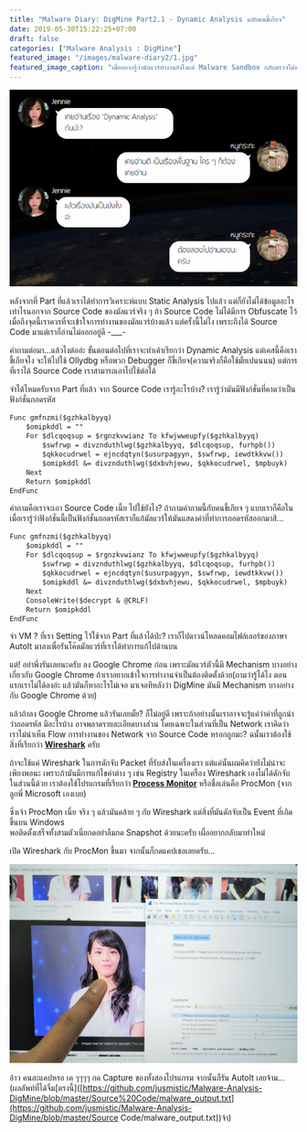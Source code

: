 ```yaml
---
title: "Malware Diary: DigMine Part2.1 - Dynamic Analysis ฉบับคนขี้เกียจ"
date: 2019-05-30T15:22:25+07:00
draft: false
categories: ["Malware Analysis : DigMine"]
featured_image: "/images/malware-diary2/1.jpg"
featured_image_caption: "เมื่ออยากรู้ว่ามัลแวร์ทำงานยังไงแต่ Malware Sandbox กลับตรวจไม่พบ ทำไงดีน้าา?"
---
```


![เราเปล่าเขียนจอย เพื่อนทำให้ อิอิ](images\malware-diary2\1.jpg)



หลังจากที่ Part ที่แล้วเราได้ทำการวิเคราะห์แบบ Static Analysis ไปแล้ว แต่ก็ยังไม่ได้ข้อมูลอะไรเท่าไรนอกจาก Source Code ของมัลแวร์จริง ๆ ถ้า Source Code ไม่ได้มีการ Obfuscate ไว้เมื่อถึงจุดนี้เราควรที่จะเข้าใจการทำงานของมัลแวร์บ้างแล้ว แต่ครั้งนี้ไม่ไง เพราะถึงได้ Source Code มาแต่เราก็อ่านไม่ออกอยู่ดี -___- 

คำถามต่อมา...แล้วไงต่ออ่ะ 
ขั้นตอนต่อไปที่เราจะทำเค้าเรียกว่า Dynamic Analysis แต่เคสนี้คือเราขี้เกียจไง จะให้ไปใช้ Ollydbg หรือพวก Debugger ก็ขี้เกียจ(ความจริงก็คือใช้มั่ยเปนนนน) แต่การที่เราได้ Source Code  เราสามารถเอาไปใช้ต่อได้

จำได้ไหมครับจาก Part ที่แล้ว จาก Source Code เรารู้อะไรบ้าง?
เรารู้ว่ามันมีฟังก์ชั่นที่คาดว่าเป็นฟังก์ชั่นถอดรหัส 

```AutoIt
Func gmfnzmi($gzhkalbyyq)
	$omipkddl = ""
	For $dlcqoqsup = $rgnzkvwianz To kfwjwweupfy($gzhkalbyyq)
		$swfrwp = divznduthlwg($gzhkalbyyq, $dlcqoqsup, furhpb())
		$qkkocudrwel = ejncdqtyn($usurpagyyn, $swfrwp, iewdtkkvw())
		$omipkddl &= divznduthlwg($dxbvhjewu, $qkkocudrwel, $mpbuyk)
	Next
	Return $omipkddl
EndFunc
```

คำถามคือเราจะเอา Source Code เนี้ย ไปใช้ยังไง?
ถ้าถามคำถามนี้กับคนขี้เกียจ ๆ แบบเราก็คือในเมื่อเรารู้ว่าฟังก์ชั่นนี้เป็นฟังก์ชั่นถอดรหัสเราก็แก้มัลแวร์ให้มันแสดงค่าที่ทำการถอดรหัสออกมาสิ...

```AutoIt
Func gmfnzmi($gzhkalbyyq)
	$omipkddl = ""
	For $dlcqoqsup = $rgnzkvwianz To kfwjwweupfy($gzhkalbyyq)
		$swfrwp = divznduthlwg($gzhkalbyyq, $dlcqoqsup, furhpb())
		$qkkocudrwel = ejncdqtyn($usurpagyyn, $swfrwp, iewdtkkvw())
		$omipkddl &= divznduthlwg($dxbvhjewu, $qkkocudrwel, $mpbuyk)
	Next
	ConsoleWrite($decrypt & @CRLF)
	Return $omipkddl
EndFunc
```

จำ VM ? ที่เรา Setting ไว้ใช้จาก Part ที่แล้วได้ป่ะ? 
เราก็ไปดาวน์โหลดคอมไฟล์เลอร์ของภาษา AutoIt มาลงเพื่อรันโค๊ดมัลแวร์ที่เราได้ทำการแก้ไปด้านบน

แต่! อย่าพึ่งรันเลยนะครับ ลง Google Chrome ก่อน เพราะมัลแวร์ตัวนี้มี Mechanism บางอย่างเกี่ยวกับ Google Chrome ถ้าเราอยากเข้าใจการทำงานจำเป็นต้องติดตั้งด้วย(ถามว่ารู้ได้ไง ตอนแรกเราไม่ได้ลงอ่ะ แล้วมันก็หาอะไรไม่เจอ มาเจอทีหลังว่า DigMine มันมี Mechanism บางอย่างกับ Google Chrome ด้วย)

แล้วถ้าลง Google Chrome แล้วรันเลยมั้ย?
ก็ไม่อยู่ดี เพราะถ้าอย่างนั้นเราอาจจะรู้แค่ว่าค่าที่ถูกนำว่าถอดรหัส มีอะไรบ้าง อาจพลาดรายละเอียดบางส่วน 
โดยเฉพาะในส่วนที่เป็น Network เราคิดว่าเราไม่น่าเห็น Flow การทำงานของ Network จาก Source Code หรอกถูกมะ?
ฉนั้นเราต้องใช้สิ่งที่เรียกว่า **[Wireshark](https://www.wireshark.org/)** ครับ

ถ้าจะใช้แค่ Wireshark ในการดักจับ Packet ที่รับส่งในเครื่องเรา แต่แค่นั้นผมคิดว่ายังไม่น่าจะเพียงพอนะ เพราะถ้ามันมีการแก้ไขค่าต่าง ๆ เช่น Registry ในเครื่อง Wireshark เองไม่ได้ดักจับในส่วนนี้ด้วย เราต้องใช้โปรแกรมที่เรียกว่า **[Process Monitor](https://docs.microsoft.com/en-us/sysinternals/downloads/procmon)**  หรือชื่อเล่นคือ ProcMon (จากลูกพี่ Microsoft เองเบย)

ซึ่งเจ้า ProcMon  เนี่ย จริง ๆ แล้วมันคล้าย ๆ กับ Wireshark แต่สิ่งที่มันดักจับเป็น Event ที่เกิดขึ้นบน Windows  
พอติดตั้งเสร็จทั้งสามตัวเนี่ยกดอย่าลืมกด Snapshot ด้วยนะครับ เผื่ออยากกลับมาทำใหม่

เปิด Wireshark กับ ProcMon ขึ้นมา จากนั้นก็กดแคปเชอเลยครับ...

![ทำไมกดแล้วไม่เห็นได้เลยอ่ะ...](images\malware-diary2\3.jpg)



 อ้าว คนละแคปหรอ เค ๆๆๆๆ
กด Capture ของทั้งสองโปรแกรม จากนั้นก็รัน AutoIt เลยจ้าม... (ผลลัพท์ที่ได้จิ้ม[ตรงนี้]([https://github.com/jusmistic/Malware-Analysis-DigMine/blob/master/Source%20Code/malware_output.txt](https://github.com/jusmistic/Malware-Analysis-DigMine/blob/master/Source Code/malware_output.txt))จ้า)
